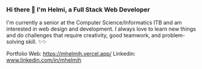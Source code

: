 ### Hi there 👋 I'm Helmi, a Full Stack Web Developer
I'm currently a senior at the Computer Science/Informatics ITB and am interested in web design and development. I always love to learn new things and do challenges that require creativity, good teamwork, and problem-solving skill. :sparkles::sparkles:

Portfolio Web: https://mhelmih.vercel.app/
Linkedin: www.linkedin.com/in/mhelmih
